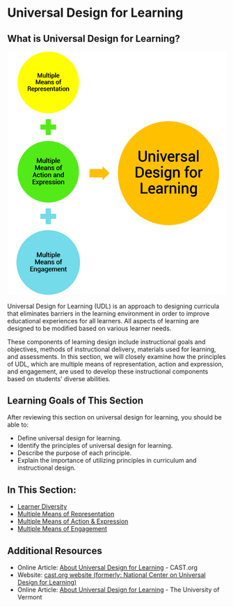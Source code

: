 # Universal Design for Learning

## What is Universal Design for Learning?

![Multiple means of representation, action and expression, and engagement all come together to create universal learning experiences](udlequation.png)

Universal Design for Learning (UDL) is an approach to designing curricula that eliminates barriers in the learning environment in order to improve educational experiences for all learners. All aspects of learning are designed to be modified based on various learner needs.

These components of learning design include instructional goals and objectives, methods of instructional delivery, materials used for learning, and assessments. In this section, we will closely examine how the principles of UDL, which are multiple means of representation, action and expression, and engagement, are used to develop these instructional components based on students' diverse abilities.

## Learning Goals of This Section

After reviewing this section on universal design for learning, you should be able to:

- Define universal design for learning.
- Identify the principles of universal design for learning.
- Describe the purpose of each principle.
- Explain the importance of utilizing principles in curriculum and instructional design.

## In This Section:

- [Learner Diversity](learner-diversity.md)
- [Multiple Means of Representation](multiple-means-for-representation.md)
- [Multiple Means of Action & Expression](multiple-means-of-action-and-expression.md)
- [Multiple Means of Engagement](multiple-means-of-engagement.md)

## Additional Resources

- Online Article: [About Universal Design for Learning](https://www.cast.org/impact/universal-design-for-learning-udl#.VseHauLX20U) - CAST.org
- Website: [cast.org website (formerly: National Center on Universal Design for Learning)](https://www.cast.org/)
- Online Article: [About Universal Design for Learning](https://www.uvm.edu/cess/cdci/udluvm-universal-design-learning-project-completed?Page=about-udl/index.php&SM=about-udl/submenu.html) - The University of Vermont